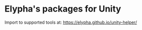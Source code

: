 # Elypha's packages for Unity

Import to supported tools at: https://elypha.github.io/unity-helper/
